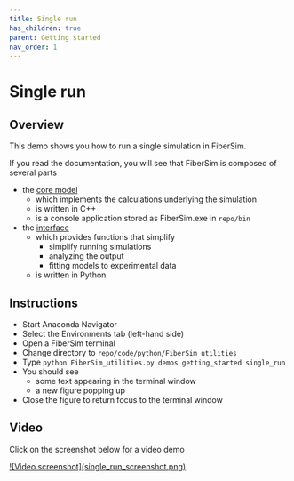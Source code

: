 ```yaml
---
title: Single run
has_children: true
parent: Getting started
nav_order: 1
---
```


# Single run

## Overview

This demo shows you how to run a single simulation in FiberSim.

If you read the documentation, you will see that FiberSim is composed of several parts
+ the [core model](../core_model/core_model.html)
  + which implements the calculations underlying the simulation
  + is written in C++
  + is a console application stored as FiberSim.exe in `repo/bin`
+ the [interface](../inteface/interface.html)
  + which provides functions that simplify
    + simplify running simulations
    + analyzing the output
    + fitting models to experimental data
  + is written in Python

## Instructions

+ Start Anaconda Navigator
+ Select the Environments tab (left-hand side)
+ Open a FiberSim terminal
+ Change directory to `repo/code/python/FiberSim_utilities`
+ Type `python FiberSim_utilities.py demos getting_started single_run`
+ You should see
  + some text appearing in the terminal window
  + a new figure popping up
+ Close the figure to return focus to the terminal window

## Video

Click on the screenshot below for a video demo

<a href="https://drive.google.com/file/d/1IqP5XdBfmSc9TSxgKWQoyXUfLmr64CJ4/view?usp=sharing">
![Video screenshot](single_run_screenshot.png)</a>






